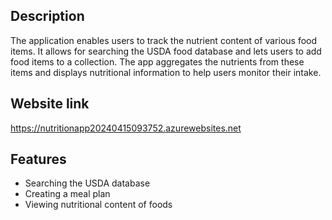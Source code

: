 ## Description
The application enables users to track the nutrient content of various food items. It allows for searching the USDA food database and lets users to add food items to a collection. The app aggregates the nutrients from these items and displays nutritional information to help users monitor their intake.
## Website link
https://nutritionapp20240415093752.azurewebsites.net
## Features
- Searching the USDA database
- Creating a meal plan
- Viewing nutritional content of foods
